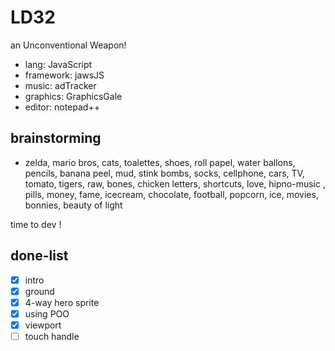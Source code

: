 # LD32
an Unconventional Weapon!

- lang: JavaScript
- framework: jawsJS
- music: adTracker
- graphics: GraphicsGale
- editor: notepad++

## brainstorming
- zelda, mario bros, cats, toalettes, shoes,  roll papel, water ballons, pencils, banana peel, mud, stink bombs, socks, cellphone, cars, TV, tomato, tigers, raw, bones, chicken
letters, shortcuts, love, hipno-music , pills, money, fame, icecream, chocolate, football, popcorn, ice, movies, bonnies, beauty of light

time to dev !


## done-list
- [x] intro
- [x] ground
- [x] 4-way hero sprite
- [x] using POO
- [x] viewport
- [ ] touch handle